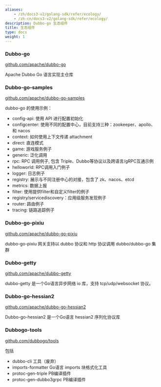 ```yaml
---
aliases:
    - /zh/docs3-v2/golang-sdk/refer/ecology/
    - /zh-cn/docs3-v2/golang-sdk/refer/ecology/
description: Dubbo-go 生态组件
title: 生态组件
type: docs
weight: 1
---
```


### Dubbo-go

[github.com/apache/dubbo-go](https://github.com/apache/dubbo-go) 

Apache Dubbo Go 语言实现主仓库

### Dubbo-go-samples

[github.com/apache/dubbo-go-samples](https://github.com/apache/dubbo-go-samples)

dubbo-go 的使用示例：
* config-api: 使用 API 进行配置初始化
* configcenter: 使用不同的配置中心，目前支持三种：zookeeper、apollo、和 nacos
* context: 如何使用上下文传递 attachment
* direct: 直连模式
* game: 游戏服务例子
* generic: 泛化调用
* rpc: RPC 调用例子, 包含 Triple、Dubbo等协议以及跨语言/gRPC互通示例
* helloworld: RPC调用入门例子
* logger: 日志例子
* registry: 展示与不同注册中心的对接，包含了 zk、nacos、etcd
* metrics: 数据上报
* filter: 使用提供filter和自定义filter的例子
* registry/servicediscovery：应用级服务发现例子
* router: 路由例子
* tracing: 链路追踪例子

### Dubbo-go-pixiu

[github.com/apache/dubbo-go-pixiu](https://github.com/apache/dubbo-go-pixiu)

dubbo-go-pixiu 网关支持以 dubbo 协议和 http 协议调用 dubbo/dubbo-go 集群

### Dubbo-getty

[github.com/apache/dubbo-getty](https://github.com/apache/dubbo-getty)

dubbo-getty 是一个Go语言异步网络 io 库，支持 tcp/udp/websocket 协议。

### Dubbo-go-hessian2

[github.com/apache/dubbo-go-hessian2](https://github.com/apache/dubbo-go-hessian2)

Dubbo-go-hessian2 是一个Go语言 hessian2 序列化协议库

### Dubbogo-tools

[github.com/dubbogo/tools](https://github.com/dubbogo/tools)

包括
- dubbo-cli 工具（废弃）
- imports-formatter Go语言 imports 块格式化工具
- protoc-gen-triple PB编译插件
- protoc-gen-dubbo3grpc PB编译插件